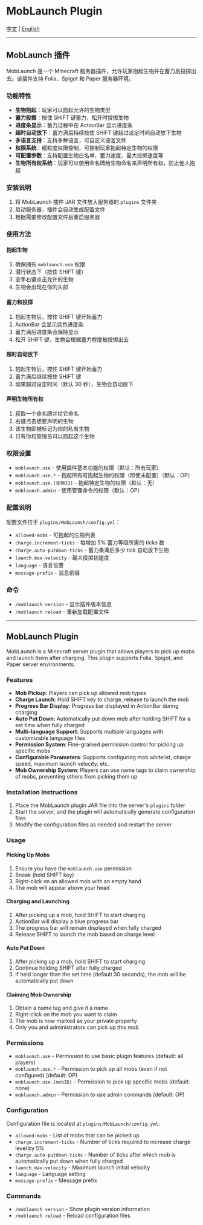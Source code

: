 # MobLaunch Plugin

[中文](#moblaunch-插件) | [English](#moblaunch-plugin)

---

## MobLaunch 插件

MobLaunch 是一个 Minecraft 服务器插件，允许玩家抱起生物并在蓄力后投掷出去。该插件支持 Folia、Spigot 和 Paper 服务器环境。

### 功能特性

- **生物抱起**：玩家可以抱起允许的生物类型
- **蓄力投掷**：按住 SHIFT 键蓄力，松开时投掷生物
- **进度条显示**：蓄力过程中在 ActionBar 显示进度条
- **超时自动放下**：蓄力满后持续按住 SHIFT 键超过设定时间自动放下生物
- **多语言支持**：支持多种语言，可自定义语言文件
- **权限系统**：细粒度权限控制，可控制玩家抱起特定生物的权限
- **可配置参数**：支持配置生物白名单、蓄力速度、最大投掷速度等
- **生物所有权系统**：玩家可以使用命名牌给生物命名来声明所有权，防止他人抱起

### 安装说明

1. 将 MobLaunch 插件 JAR 文件放入服务器的 `plugins` 文件夹
2. 启动服务器，插件会自动生成配置文件
3. 根据需要修改配置文件后重启服务器

### 使用方法

#### 抱起生物
1. 确保拥有 `moblaunch.use` 权限
2. 潜行状态下（按住 SHIFT 键）
3. 空手右键点击允许的生物
4. 生物会出现在你的头部

#### 蓄力和投掷
1. 抱起生物后，按住 SHIFT 键开始蓄力
2. ActionBar 会显示蓝色进度条
3. 蓄力满后进度条会保持显示
4. 松开 SHIFT 键，生物会根据蓄力程度被投掷出去

#### 超时自动放下
1. 抱起生物后，按住 SHIFT 键开始蓄力
2. 蓄力满后继续按住 SHIFT 键
3. 如果超过设定时间（默认 30 秒），生物会自动放下

#### 声明生物所有权
1. 获取一个命名牌并给它命名
2. 右键点击想要声明的生物
3. 该生物即被标记为你的私有生物
4. 只有你和管理员可以抱起这个生物

### 权限设置

- `moblaunch.use` - 使用插件基本功能的权限（默认：所有玩家）
- `moblaunch.use.*` - 抱起所有可抱起生物的权限（即使未配置）（默认：OP）
- `moblaunch.use.[生物ID]` - 抱起特定生物的权限（默认：无）
- `moblaunch.admin` - 使用管理命令的权限（默认：OP）

### 配置说明

配置文件位于 `plugins/MobLaunch/config.yml`：

- `allowed-mobs` - 可抱起的生物列表
- `charge.increment-ticks` - 每增加 5% 蓄力等级所需的 ticks 数
- `charge.auto-putdown-ticks` - 蓄力条满后多少 tick 自动放下生物
- `launch.max-velocity` - 最大投掷初速度
- `language` - 语言设置
- `message-prefix` - 消息前缀

### 命令

- `/moblaunch version` - 显示插件版本信息
- `/moblaunch reload` - 重新加载配置文件

---

## MobLaunch Plugin

MobLaunch is a Minecraft server plugin that allows players to pick up mobs and launch them after charging. This plugin supports Folia, Spigot, and Paper server environments.

### Features

- **Mob Pickup**: Players can pick up allowed mob types
- **Charge Launch**: Hold SHIFT key to charge, release to launch the mob
- **Progress Bar Display**: Progress bar displayed in ActionBar during charging
- **Auto Put Down**: Automatically put down mob after holding SHIFT for a set time when fully charged
- **Multi-language Support**: Supports multiple languages with customizable language files
- **Permission System**: Fine-grained permission control for picking up specific mobs
- **Configurable Parameters**: Supports configuring mob whitelist, charge speed, maximum launch velocity, etc.
- **Mob Ownership System**: Players can use name tags to claim ownership of mobs, preventing others from picking them up

### Installation Instructions

1. Place the MobLaunch plugin JAR file into the server's `plugins` folder
2. Start the server, and the plugin will automatically generate configuration files
3. Modify the configuration files as needed and restart the server

### Usage

#### Picking Up Mobs
1. Ensure you have the `moblaunch.use` permission
2. Sneak (hold SHIFT key)
3. Right-click on an allowed mob with an empty hand
4. The mob will appear above your head

#### Charging and Launching
1. After picking up a mob, hold SHIFT to start charging
2. ActionBar will display a blue progress bar
3. The progress bar will remain displayed when fully charged
4. Release SHIFT to launch the mob based on charge level

#### Auto Put Down
1. After picking up a mob, hold SHIFT to start charging
2. Continue holding SHIFT after fully charged
3. If held longer than the set time (default 30 seconds), the mob will be automatically put down

#### Claiming Mob Ownership
1. Obtain a name tag and give it a name
2. Right-click on the mob you want to claim
3. The mob is now marked as your private property
4. Only you and administrators can pick up this mob

### Permissions

- `moblaunch.use` - Permission to use basic plugin features (default: all players)
- `moblaunch.use.*` - Permission to pick up all mobs (even if not configured) (default: OP)
- `moblaunch.use.[mobID]` - Permission to pick up specific mobs (default: none)
- `moblaunch.admin` - Permission to use admin commands (default: OP)

### Configuration

Configuration file is located at `plugins/MobLaunch/config.yml`:

- `allowed-mobs` - List of mobs that can be picked up
- `charge.increment-ticks` - Number of ticks required to increase charge level by 5%
- `charge.auto-putdown-ticks` - Number of ticks after which mob is automatically put down when fully charged
- `launch.max-velocity` - Maximum launch initial velocity
- `language` - Language setting
- `message-prefix` - Message prefix

### Commands

- `/moblaunch version` - Show plugin version information
- `/moblaunch reload` - Reload configuration files